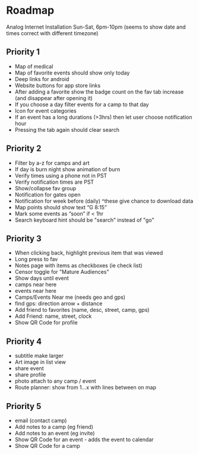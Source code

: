 # Roadmap

Analog Internet Installation
Sun-Sat, 6pm-10pm (seems to show date and times correct with different timezone)

## Priority 1
- Map of medical
- Map of favorite events should show only today
- Deep links for android
- Website buttons for app store links
- After adding a favorite show the badge count on the fav tab increase (and disappear after opening it)
- If you choose a day filter events for a camp to that day
- Icon for event categories
- If an event has a long durations (>3hrs) then let user choose notification hour
- Pressing the tab again should clear search

## Priority 2
- Filter by a-z for camps and art
- If day is burn night show animation of burn
- Verify times using a phone not in PST
- Verify notification times are PST
- Show/collapse fav group
- Notification for gates open
- Notification for week before (daily) ^these give chance to download data
- Map points should show text “G 8:15”
- Mark some events as “soon” if < 1hr
- Search keyboard hint should be "search" instead of "go"

## Priority 3
- When clicking back, highlight previous item that was viewed
- Long press to fav
- Notes page with items as checkboxes (ie check list)
- Censor toggle for "Mature Audiences"
- Show days until event
- camps near here
- events near here
- Camps/Events Near me (needs geo and gps)
- find gps: direction arrow + distance
- Add friend to favorites (name, desc, street, camp, gps)
- Add Friend: name, street, clock
- Show QR Code for profile

## Priority 4
- subtitle make larger
- Art image in list view
- share event
- share profile
- photo attach to any camp / event
- Route planner: show from 1...x with lines between on map

## Priority 5
- email (contact camp)
- Add notes to a camp (eg friend)
- Add notes to an event (eg invite)
- Show QR Code for an event - adds the event to calendar
- Show QR Code for a camp